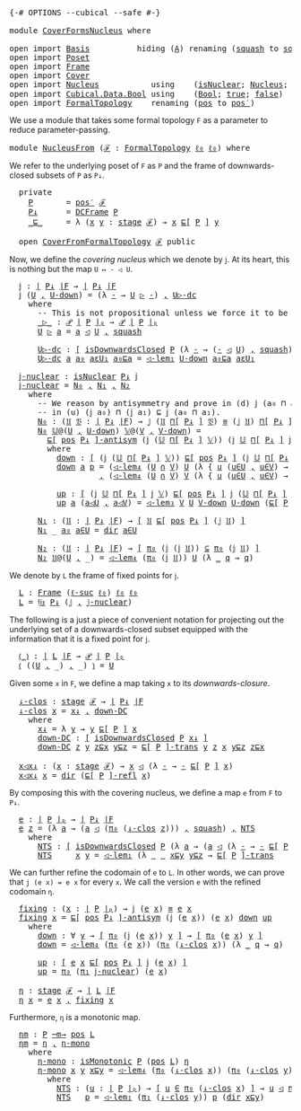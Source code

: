 <pre class="Agda"><a id="5" class="Symbol">{-#</a> <a id="9" class="Keyword">OPTIONS</a> <a id="17" class="Pragma">--cubical</a> <a id="27" class="Pragma">--safe</a> <a id="34" class="Symbol">#-}</a>

<a id="39" class="Keyword">module</a> <a id="46" href="CoverFormsNucleus.html" class="Module">CoverFormsNucleus</a> <a id="64" class="Keyword">where</a>

<a id="71" class="Keyword">open</a> <a id="76" class="Keyword">import</a> <a id="83" href="Basis.html" class="Module">Basis</a>          <a id="98" class="Keyword">hiding</a> <a id="105" class="Symbol">(</a><a id="106" href="Basis.html#2657" class="Generalizable">A</a><a id="107" class="Symbol">)</a> <a id="109" class="Keyword">renaming</a> <a id="118" class="Symbol">(</a><a id="119" href="Basis.html#7765" class="InductiveConstructor">squash</a> <a id="126" class="Symbol">to</a> <a id="∥_∥.squash"></a><a id="129" href="CoverFormsNucleus.html#129" class="InductiveConstructor">squash′</a><a id="136" class="Symbol">)</a>
<a id="138" class="Keyword">open</a> <a id="143" class="Keyword">import</a> <a id="150" href="Poset.html" class="Module">Poset</a>
<a id="156" class="Keyword">open</a> <a id="161" class="Keyword">import</a> <a id="168" href="Frame.html" class="Module">Frame</a>
<a id="174" class="Keyword">open</a> <a id="179" class="Keyword">import</a> <a id="186" href="Cover.html" class="Module">Cover</a>
<a id="192" class="Keyword">open</a> <a id="197" class="Keyword">import</a> <a id="204" href="Nucleus.html" class="Module">Nucleus</a>           <a id="222" class="Keyword">using</a>    <a id="231" class="Symbol">(</a><a id="232" href="Nucleus.html#356" class="Function">isNuclear</a><a id="241" class="Symbol">;</a> <a id="243" href="Nucleus.html#748" class="Function">Nucleus</a><a id="250" class="Symbol">;</a> <a id="252" href="Nucleus.html#7214" class="Function">𝔣𝔦𝔵</a><a id="255" class="Symbol">;</a> <a id="257" href="Nucleus.html#2950" class="Function">idem</a><a id="261" class="Symbol">)</a>
<a id="263" class="Keyword">open</a> <a id="268" class="Keyword">import</a> <a id="275" href="Cubical.Data.Bool.html" class="Module">Cubical.Data.Bool</a> <a id="293" class="Keyword">using</a>    <a id="302" class="Symbol">(</a><a id="303" href="Agda.Builtin.Bool.html#163" class="Datatype">Bool</a><a id="307" class="Symbol">;</a> <a id="309" href="Agda.Builtin.Bool.html#188" class="InductiveConstructor">true</a><a id="313" class="Symbol">;</a> <a id="315" href="Agda.Builtin.Bool.html#182" class="InductiveConstructor">false</a><a id="320" class="Symbol">)</a>
<a id="322" class="Keyword">open</a> <a id="327" class="Keyword">import</a> <a id="334" href="FormalTopology.html" class="Module">FormalTopology</a>    <a id="352" class="Keyword">renaming</a> <a id="361" class="Symbol">(</a><a id="362" href="FormalTopology.html#1525" class="Function">pos</a> <a id="366" class="Symbol">to</a> <a id="pos"></a><a id="369" href="CoverFormsNucleus.html#369" class="Function">pos′</a><a id="373" class="Symbol">)</a>
</pre>
We use a module that takes some formal topology `F` as a parameter to reduce
parameter-passing.

<pre class="Agda"><a id="481" class="Keyword">module</a> <a id="NucleusFrom"></a><a id="488" href="CoverFormsNucleus.html#488" class="Module">NucleusFrom</a> <a id="500" class="Symbol">(</a><a id="501" href="CoverFormsNucleus.html#501" class="Bound">ℱ</a> <a id="503" class="Symbol">:</a> <a id="505" href="FormalTopology.html#1345" class="Function">FormalTopology</a> <a id="520" href="Basis.html#2598" class="Generalizable">ℓ₀</a> <a id="523" href="Basis.html#2598" class="Generalizable">ℓ₀</a><a id="525" class="Symbol">)</a> <a id="527" class="Keyword">where</a>
</pre>
We refer to the underlying poset of `F` as `P` and the frame of downwards-closed subsets
of `P` as `P↓`.

<pre class="Agda">  <a id="650" class="Keyword">private</a>
    <a id="NucleusFrom.P"></a><a id="662" href="CoverFormsNucleus.html#662" class="Function">P</a>       <a id="670" class="Symbol">=</a> <a id="672" href="CoverFormsNucleus.html#369" class="Function">pos′</a> <a id="677" href="CoverFormsNucleus.html#501" class="Bound">ℱ</a>
    <a id="NucleusFrom.P↓"></a><a id="683" href="CoverFormsNucleus.html#683" class="Function">P↓</a>      <a id="691" class="Symbol">=</a> <a id="693" href="Frame.html#20252" class="Function">DCFrame</a> <a id="701" href="CoverFormsNucleus.html#662" class="Function">P</a>
    <a id="NucleusFrom._⊑_"></a><a id="707" href="CoverFormsNucleus.html#707" class="Function Operator">_⊑_</a>     <a id="715" class="Symbol">=</a> <a id="717" class="Symbol">λ</a> <a id="719" class="Symbol">(</a><a id="720" href="CoverFormsNucleus.html#720" class="Bound">x</a> <a id="722" href="CoverFormsNucleus.html#722" class="Bound">y</a> <a id="724" class="Symbol">:</a> <a id="726" href="FormalTopology.html#1665" class="Function">stage</a> <a id="732" href="CoverFormsNucleus.html#501" class="Bound">ℱ</a><a id="733" class="Symbol">)</a> <a id="735" class="Symbol">→</a> <a id="737" href="CoverFormsNucleus.html#720" class="Bound">x</a> <a id="739" href="Poset.html#2551" class="Function">⊑[</a> <a id="742" href="CoverFormsNucleus.html#662" class="Function">P</a> <a id="744" href="Poset.html#2551" class="Function">]</a> <a id="746" href="CoverFormsNucleus.html#722" class="Bound">y</a>

  <a id="751" class="Keyword">open</a> <a id="756" href="Cover.html#360" class="Module">CoverFromFormalTopology</a> <a id="780" href="CoverFormsNucleus.html#501" class="Bound">ℱ</a> <a id="782" class="Keyword">public</a>
</pre>
Now, we define the *covering nucleus* which we denote by `𝕛`. At its heart, this is
nothing but the map `U ↦ - ◁ U`.

<pre class="Agda">  <a id="NucleusFrom.𝕛"></a><a id="918" href="CoverFormsNucleus.html#918" class="Function">𝕛</a> <a id="920" class="Symbol">:</a> <a id="922" href="Frame.html#3884" class="Function Operator">∣</a> <a id="924" href="CoverFormsNucleus.html#683" class="Function">P↓</a> <a id="927" href="Frame.html#3884" class="Function Operator">∣F</a> <a id="930" class="Symbol">→</a> <a id="932" href="Frame.html#3884" class="Function Operator">∣</a> <a id="934" href="CoverFormsNucleus.html#683" class="Function">P↓</a> <a id="937" href="Frame.html#3884" class="Function Operator">∣F</a>
  <a id="942" href="CoverFormsNucleus.html#918" class="Function">𝕛</a> <a id="944" class="Symbol">(</a><a id="945" href="CoverFormsNucleus.html#945" class="Bound">U</a> <a id="947" href="Agda.Builtin.Sigma.html#236" class="InductiveConstructor Operator">,</a> <a id="949" href="CoverFormsNucleus.html#949" class="Bound">U-down</a><a id="955" class="Symbol">)</a> <a id="957" class="Symbol">=</a> <a id="959" class="Symbol">(λ</a> <a id="962" href="CoverFormsNucleus.html#962" class="Bound">-</a> <a id="964" class="Symbol">→</a> <a id="966" href="CoverFormsNucleus.html#945" class="Bound">U</a> <a id="968" href="CoverFormsNucleus.html#1083" class="Function Operator">▷</a> <a id="970" href="CoverFormsNucleus.html#962" class="Bound">-</a><a id="971" class="Symbol">)</a> <a id="973" href="Agda.Builtin.Sigma.html#236" class="InductiveConstructor Operator">,</a> <a id="975" href="CoverFormsNucleus.html#1145" class="Function">U▷-dc</a>
    <a id="985" class="Keyword">where</a>
      <a id="997" class="Comment">-- This is not propositional unless we force it to be using the HIT definition!</a>
      <a id="1083" href="CoverFormsNucleus.html#1083" class="Function Operator">_▷_</a> <a id="1087" class="Symbol">:</a> <a id="1089" href="Basis.html#4409" class="Function">𝒫</a> <a id="1091" href="Poset.html#2382" class="Function Operator">∣</a> <a id="1093" href="CoverFormsNucleus.html#662" class="Function">P</a> <a id="1095" href="Poset.html#2382" class="Function Operator">∣ₚ</a> <a id="1098" class="Symbol">→</a> <a id="1100" href="Basis.html#4409" class="Function">𝒫</a> <a id="1102" href="Poset.html#2382" class="Function Operator">∣</a> <a id="1104" href="CoverFormsNucleus.html#662" class="Function">P</a> <a id="1106" href="Poset.html#2382" class="Function Operator">∣ₚ</a>
      <a id="1115" href="CoverFormsNucleus.html#1115" class="Bound">U</a> <a id="1117" href="CoverFormsNucleus.html#1083" class="Function Operator">▷</a> <a id="1119" href="CoverFormsNucleus.html#1119" class="Bound">a</a> <a id="1121" class="Symbol">=</a> <a id="1123" href="CoverFormsNucleus.html#1119" class="Bound">a</a> <a id="1125" href="Cover.html#685" class="Datatype Operator">◁</a> <a id="1127" href="CoverFormsNucleus.html#1115" class="Bound">U</a> <a id="1129" href="Agda.Builtin.Sigma.html#236" class="InductiveConstructor Operator">,</a> <a id="1131" href="Cover.html#845" class="InductiveConstructor">squash</a>

      <a id="1145" href="CoverFormsNucleus.html#1145" class="Function">U▷-dc</a> <a id="1151" class="Symbol">:</a> <a id="1153" href="Basis.html#1600" class="Function Operator">[</a> <a id="1155" href="Poset.html#6742" class="Function">isDownwardsClosed</a> <a id="1173" href="CoverFormsNucleus.html#662" class="Function">P</a> <a id="1175" class="Symbol">(λ</a> <a id="1178" href="CoverFormsNucleus.html#1178" class="Bound">-</a> <a id="1180" class="Symbol">→</a> <a id="1182" class="Symbol">(</a><a id="1183" href="CoverFormsNucleus.html#1178" class="Bound">-</a> <a id="1185" href="Cover.html#685" class="Datatype Operator">◁</a> <a id="1187" href="CoverFormsNucleus.html#945" class="Bound">U</a><a id="1188" class="Symbol">)</a> <a id="1190" href="Agda.Builtin.Sigma.html#236" class="InductiveConstructor Operator">,</a> <a id="1192" href="Cover.html#845" class="InductiveConstructor">squash</a><a id="1198" class="Symbol">)</a> <a id="1200" href="Basis.html#1600" class="Function Operator">]</a>
      <a id="1208" href="CoverFormsNucleus.html#1145" class="Function">U▷-dc</a> <a id="1214" href="CoverFormsNucleus.html#1214" class="Bound">a</a> <a id="1216" href="CoverFormsNucleus.html#1216" class="Bound">a₀</a> <a id="1219" href="CoverFormsNucleus.html#1219" class="Bound">aεU₁</a> <a id="1224" href="CoverFormsNucleus.html#1224" class="Bound">a₀⊑a</a> <a id="1229" class="Symbol">=</a> <a id="1231" href="Cover.html#1153" class="Function">◁-lem₁</a> <a id="1238" href="CoverFormsNucleus.html#949" class="Bound">U-down</a> <a id="1245" href="CoverFormsNucleus.html#1224" class="Bound">a₀⊑a</a> <a id="1250" href="CoverFormsNucleus.html#1219" class="Bound">aεU₁</a>

  <a id="NucleusFrom.𝕛-nuclear"></a><a id="1258" href="CoverFormsNucleus.html#1258" class="Function">𝕛-nuclear</a> <a id="1268" class="Symbol">:</a> <a id="1270" href="Nucleus.html#356" class="Function">isNuclear</a> <a id="1280" href="CoverFormsNucleus.html#683" class="Function">P↓</a> <a id="1283" href="CoverFormsNucleus.html#918" class="Function">𝕛</a>
  <a id="1287" href="CoverFormsNucleus.html#1258" class="Function">𝕛-nuclear</a> <a id="1297" class="Symbol">=</a> <a id="1299" href="CoverFormsNucleus.html#1461" class="Function">N₀</a> <a id="1302" href="Agda.Builtin.Sigma.html#236" class="InductiveConstructor Operator">,</a> <a id="1304" href="CoverFormsNucleus.html#2021" class="Function">N₁</a> <a id="1307" href="Agda.Builtin.Sigma.html#236" class="InductiveConstructor Operator">,</a> <a id="1309" href="CoverFormsNucleus.html#2101" class="Function">N₂</a>
    <a id="1316" class="Keyword">where</a>
      <a id="1328" class="Comment">-- We reason by antisymmetry and prove in (d) 𝕛 (a₀ ⊓ a₁) ⊑ (𝕛 a₀) ⊓ (𝕛 a₁) and</a>
      <a id="1414" class="Comment">-- in (u) (𝕛 a₀) ⊓ (𝕛 a₁) ⊑ 𝕛 (a₀ ⊓ a₁).</a>
      <a id="1461" href="CoverFormsNucleus.html#1461" class="Function">N₀</a> <a id="1464" class="Symbol">:</a> <a id="1466" class="Symbol">(</a><a id="1467" href="CoverFormsNucleus.html#1467" class="Bound">𝔘</a> <a id="1469" href="CoverFormsNucleus.html#1469" class="Bound">𝔙</a> <a id="1471" class="Symbol">:</a> <a id="1473" href="Frame.html#3884" class="Function Operator">∣</a> <a id="1475" href="CoverFormsNucleus.html#683" class="Function">P↓</a> <a id="1478" href="Frame.html#3884" class="Function Operator">∣F</a><a id="1480" class="Symbol">)</a> <a id="1482" class="Symbol">→</a> <a id="1484" href="CoverFormsNucleus.html#918" class="Function">𝕛</a> <a id="1486" class="Symbol">(</a><a id="1487" href="CoverFormsNucleus.html#1467" class="Bound">𝔘</a> <a id="1489" href="Frame.html#4167" class="Function">⊓[</a> <a id="1492" href="CoverFormsNucleus.html#683" class="Function">P↓</a> <a id="1495" href="Frame.html#4167" class="Function">]</a> <a id="1497" href="CoverFormsNucleus.html#1469" class="Bound">𝔙</a><a id="1498" class="Symbol">)</a> <a id="1500" href="Agda.Builtin.Cubical.Path.html#381" class="Function Operator">≡</a> <a id="1502" class="Symbol">(</a><a id="1503" href="CoverFormsNucleus.html#918" class="Function">𝕛</a> <a id="1505" href="CoverFormsNucleus.html#1467" class="Bound">𝔘</a><a id="1506" class="Symbol">)</a> <a id="1508" href="Frame.html#4167" class="Function">⊓[</a> <a id="1511" href="CoverFormsNucleus.html#683" class="Function">P↓</a> <a id="1514" href="Frame.html#4167" class="Function">]</a> <a id="1516" class="Symbol">(</a><a id="1517" href="CoverFormsNucleus.html#918" class="Function">𝕛</a> <a id="1519" href="CoverFormsNucleus.html#1469" class="Bound">𝔙</a><a id="1520" class="Symbol">)</a>
      <a id="1528" href="CoverFormsNucleus.html#1461" class="Function">N₀</a> <a id="1531" href="CoverFormsNucleus.html#1531" class="Bound">𝕌</a><a id="1532" class="Symbol">@(</a><a id="1534" href="CoverFormsNucleus.html#1534" class="Bound">U</a> <a id="1536" href="Agda.Builtin.Sigma.html#236" class="InductiveConstructor Operator">,</a> <a id="1538" href="CoverFormsNucleus.html#1538" class="Bound">U-down</a><a id="1544" class="Symbol">)</a> <a id="1546" href="CoverFormsNucleus.html#1546" class="Bound">𝕍</a><a id="1547" class="Symbol">@(</a><a id="1549" href="CoverFormsNucleus.html#1549" class="Bound">V</a> <a id="1551" href="Agda.Builtin.Sigma.html#236" class="InductiveConstructor Operator">,</a> <a id="1553" href="CoverFormsNucleus.html#1553" class="Bound">V-down</a><a id="1559" class="Symbol">)</a> <a id="1561" class="Symbol">=</a>
        <a id="1571" href="Poset.html#3283" class="Function Operator">⊑[</a> <a id="1574" href="Frame.html#3968" class="Function">pos</a> <a id="1578" href="CoverFormsNucleus.html#683" class="Function">P↓</a> <a id="1581" href="Poset.html#3283" class="Function Operator">]-antisym</a> <a id="1591" class="Symbol">(</a><a id="1592" href="CoverFormsNucleus.html#918" class="Function">𝕛</a> <a id="1594" class="Symbol">(</a><a id="1595" href="CoverFormsNucleus.html#1531" class="Bound">𝕌</a> <a id="1597" href="Frame.html#4167" class="Function">⊓[</a> <a id="1600" href="CoverFormsNucleus.html#683" class="Function">P↓</a> <a id="1603" href="Frame.html#4167" class="Function">]</a> <a id="1605" href="CoverFormsNucleus.html#1546" class="Bound">𝕍</a><a id="1606" class="Symbol">))</a> <a id="1609" class="Symbol">(</a><a id="1610" href="CoverFormsNucleus.html#918" class="Function">𝕛</a> <a id="1612" href="CoverFormsNucleus.html#1531" class="Bound">𝕌</a> <a id="1614" href="Frame.html#4167" class="Function">⊓[</a> <a id="1617" href="CoverFormsNucleus.html#683" class="Function">P↓</a> <a id="1620" href="Frame.html#4167" class="Function">]</a> <a id="1622" href="CoverFormsNucleus.html#918" class="Function">𝕛</a> <a id="1624" href="CoverFormsNucleus.html#1546" class="Bound">𝕍</a><a id="1625" class="Symbol">)</a> <a id="1627" href="CoverFormsNucleus.html#1659" class="Function">down</a> <a id="1632" href="CoverFormsNucleus.html#1881" class="Function">up</a>
        <a id="1643" class="Keyword">where</a>
          <a id="1659" href="CoverFormsNucleus.html#1659" class="Function">down</a> <a id="1664" class="Symbol">:</a> <a id="1666" href="Basis.html#1600" class="Function Operator">[</a> <a id="1668" class="Symbol">(</a><a id="1669" href="CoverFormsNucleus.html#918" class="Function">𝕛</a> <a id="1671" class="Symbol">(</a><a id="1672" href="CoverFormsNucleus.html#1531" class="Bound">𝕌</a> <a id="1674" href="Frame.html#4167" class="Function">⊓[</a> <a id="1677" href="CoverFormsNucleus.html#683" class="Function">P↓</a> <a id="1680" href="Frame.html#4167" class="Function">]</a> <a id="1682" href="CoverFormsNucleus.html#1546" class="Bound">𝕍</a><a id="1683" class="Symbol">))</a> <a id="1686" href="Poset.html#2551" class="Function">⊑[</a> <a id="1689" href="Frame.html#3968" class="Function">pos</a> <a id="1693" href="CoverFormsNucleus.html#683" class="Function">P↓</a> <a id="1696" href="Poset.html#2551" class="Function">]</a> <a id="1698" class="Symbol">(</a><a id="1699" href="CoverFormsNucleus.html#918" class="Function">𝕛</a> <a id="1701" href="CoverFormsNucleus.html#1531" class="Bound">𝕌</a> <a id="1703" href="Frame.html#4167" class="Function">⊓[</a> <a id="1706" href="CoverFormsNucleus.html#683" class="Function">P↓</a> <a id="1709" href="Frame.html#4167" class="Function">]</a> <a id="1711" href="CoverFormsNucleus.html#918" class="Function">𝕛</a> <a id="1713" href="CoverFormsNucleus.html#1546" class="Bound">𝕍</a><a id="1714" class="Symbol">)</a> <a id="1716" href="Basis.html#1600" class="Function Operator">]</a>
          <a id="1728" href="CoverFormsNucleus.html#1659" class="Function">down</a> <a id="1733" href="CoverFormsNucleus.html#1733" class="Bound">a</a> <a id="1735" href="CoverFormsNucleus.html#1735" class="Bound">p</a> <a id="1737" class="Symbol">=</a> <a id="1739" class="Symbol">(</a><a id="1740" href="Cover.html#2990" class="Function">◁-lem₄</a> <a id="1747" class="Symbol">(</a><a id="1748" href="CoverFormsNucleus.html#1534" class="Bound">U</a> <a id="1750" href="Basis.html#5261" class="Function Operator">∩</a> <a id="1752" href="CoverFormsNucleus.html#1549" class="Bound">V</a><a id="1753" class="Symbol">)</a> <a id="1755" href="CoverFormsNucleus.html#1534" class="Bound">U</a> <a id="1757" class="Symbol">(λ</a> <a id="1760" class="Symbol">{</a> <a id="1762" href="CoverFormsNucleus.html#1762" class="Bound">u</a> <a id="1764" class="Symbol">(</a><a id="1765" href="CoverFormsNucleus.html#1765" class="Bound">u∈U</a> <a id="1769" href="Agda.Builtin.Sigma.html#236" class="InductiveConstructor Operator">,</a> <a id="1771" href="CoverFormsNucleus.html#1771" class="Bound">u∈V</a><a id="1774" class="Symbol">)</a> <a id="1776" class="Symbol">→</a> <a id="1778" href="Cover.html#744" class="InductiveConstructor">dir</a> <a id="1782" href="CoverFormsNucleus.html#1765" class="Bound">u∈U</a> <a id="1786" class="Symbol">})</a> <a id="1789" href="CoverFormsNucleus.html#1733" class="Bound">a</a> <a id="1791" href="CoverFormsNucleus.html#1735" class="Bound">p</a><a id="1792" class="Symbol">)</a>
                   <a id="1813" href="Agda.Builtin.Sigma.html#236" class="InductiveConstructor Operator">,</a> <a id="1815" class="Symbol">(</a><a id="1816" href="Cover.html#2990" class="Function">◁-lem₄</a> <a id="1823" class="Symbol">(</a><a id="1824" href="CoverFormsNucleus.html#1534" class="Bound">U</a> <a id="1826" href="Basis.html#5261" class="Function Operator">∩</a> <a id="1828" href="CoverFormsNucleus.html#1549" class="Bound">V</a><a id="1829" class="Symbol">)</a> <a id="1831" href="CoverFormsNucleus.html#1549" class="Bound">V</a> <a id="1833" class="Symbol">(λ</a> <a id="1836" class="Symbol">{</a> <a id="1838" href="CoverFormsNucleus.html#1838" class="Bound">u</a> <a id="1840" class="Symbol">(</a><a id="1841" href="CoverFormsNucleus.html#1841" class="Bound">u∈U</a> <a id="1845" href="Agda.Builtin.Sigma.html#236" class="InductiveConstructor Operator">,</a> <a id="1847" href="CoverFormsNucleus.html#1847" class="Bound">u∈V</a><a id="1850" class="Symbol">)</a> <a id="1852" class="Symbol">→</a> <a id="1854" href="Cover.html#744" class="InductiveConstructor">dir</a> <a id="1858" href="CoverFormsNucleus.html#1847" class="Bound">u∈V</a> <a id="1862" class="Symbol">})</a> <a id="1865" href="CoverFormsNucleus.html#1733" class="Bound">a</a> <a id="1867" href="CoverFormsNucleus.html#1735" class="Bound">p</a><a id="1868" class="Symbol">)</a>

          <a id="1881" href="CoverFormsNucleus.html#1881" class="Function">up</a> <a id="1884" class="Symbol">:</a> <a id="1886" href="Basis.html#1600" class="Function Operator">[</a> <a id="1888" class="Symbol">(</a><a id="1889" href="CoverFormsNucleus.html#918" class="Function">𝕛</a> <a id="1891" href="CoverFormsNucleus.html#1531" class="Bound">𝕌</a> <a id="1893" href="Frame.html#4167" class="Function">⊓[</a> <a id="1896" href="CoverFormsNucleus.html#683" class="Function">P↓</a> <a id="1899" href="Frame.html#4167" class="Function">]</a> <a id="1901" href="CoverFormsNucleus.html#918" class="Function">𝕛</a> <a id="1903" href="CoverFormsNucleus.html#1546" class="Bound">𝕍</a><a id="1904" class="Symbol">)</a> <a id="1906" href="Poset.html#2551" class="Function">⊑[</a> <a id="1909" href="Frame.html#3968" class="Function">pos</a> <a id="1913" href="CoverFormsNucleus.html#683" class="Function">P↓</a> <a id="1916" href="Poset.html#2551" class="Function">]</a> <a id="1918" href="CoverFormsNucleus.html#918" class="Function">𝕛</a> <a id="1920" class="Symbol">(</a><a id="1921" href="CoverFormsNucleus.html#1531" class="Bound">𝕌</a> <a id="1923" href="Frame.html#4167" class="Function">⊓[</a> <a id="1926" href="CoverFormsNucleus.html#683" class="Function">P↓</a> <a id="1929" href="Frame.html#4167" class="Function">]</a> <a id="1931" href="CoverFormsNucleus.html#1546" class="Bound">𝕍</a><a id="1932" class="Symbol">)</a> <a id="1934" href="Basis.html#1600" class="Function Operator">]</a>
          <a id="1946" href="CoverFormsNucleus.html#1881" class="Function">up</a> <a id="1949" href="CoverFormsNucleus.html#1949" class="Bound">a</a> <a id="1951" class="Symbol">(</a><a id="1952" href="CoverFormsNucleus.html#1952" class="Bound">a◁U</a> <a id="1956" href="Agda.Builtin.Sigma.html#236" class="InductiveConstructor Operator">,</a> <a id="1958" href="CoverFormsNucleus.html#1958" class="Bound">a◁V</a><a id="1961" class="Symbol">)</a> <a id="1963" class="Symbol">=</a> <a id="1965" href="Cover.html#2287" class="Function">◁-lem₃</a> <a id="1972" href="CoverFormsNucleus.html#1549" class="Bound">V</a> <a id="1974" href="CoverFormsNucleus.html#1534" class="Bound">U</a> <a id="1976" href="CoverFormsNucleus.html#1553" class="Bound">V-down</a> <a id="1983" href="CoverFormsNucleus.html#1538" class="Bound">U-down</a> <a id="1990" class="Symbol">(</a><a id="1991" href="Poset.html#3014" class="Function Operator">⊑[</a> <a id="1994" href="CoverFormsNucleus.html#662" class="Function">P</a> <a id="1996" href="Poset.html#3014" class="Function Operator">]-refl</a> <a id="2003" href="CoverFormsNucleus.html#1949" class="Bound">a</a><a id="2004" class="Symbol">)</a> <a id="2006" href="CoverFormsNucleus.html#1958" class="Bound">a◁V</a> <a id="2010" href="CoverFormsNucleus.html#1952" class="Bound">a◁U</a>

      <a id="2021" href="CoverFormsNucleus.html#2021" class="Function">N₁</a> <a id="2024" class="Symbol">:</a> <a id="2026" class="Symbol">(</a><a id="2027" href="CoverFormsNucleus.html#2027" class="Bound">𝔘</a> <a id="2029" class="Symbol">:</a> <a id="2031" href="Frame.html#3884" class="Function Operator">∣</a> <a id="2033" href="CoverFormsNucleus.html#683" class="Function">P↓</a> <a id="2036" href="Frame.html#3884" class="Function Operator">∣F</a><a id="2038" class="Symbol">)</a> <a id="2040" class="Symbol">→</a> <a id="2042" href="Basis.html#1600" class="Function Operator">[</a> <a id="2044" href="CoverFormsNucleus.html#2027" class="Bound">𝔘</a> <a id="2046" href="Poset.html#2551" class="Function">⊑[</a> <a id="2049" href="Frame.html#3968" class="Function">pos</a> <a id="2053" href="CoverFormsNucleus.html#683" class="Function">P↓</a> <a id="2056" href="Poset.html#2551" class="Function">]</a> <a id="2058" class="Symbol">(</a><a id="2059" href="CoverFormsNucleus.html#918" class="Function">𝕛</a> <a id="2061" href="CoverFormsNucleus.html#2027" class="Bound">𝔘</a><a id="2062" class="Symbol">)</a> <a id="2064" href="Basis.html#1600" class="Function Operator">]</a>
      <a id="2072" href="CoverFormsNucleus.html#2021" class="Function">N₁</a> <a id="2075" class="Symbol">_</a> <a id="2077" href="CoverFormsNucleus.html#2077" class="Bound">a₀</a> <a id="2080" href="CoverFormsNucleus.html#2080" class="Bound">a∈U</a> <a id="2084" class="Symbol">=</a> <a id="2086" href="Cover.html#744" class="InductiveConstructor">dir</a> <a id="2090" href="CoverFormsNucleus.html#2080" class="Bound">a∈U</a>

      <a id="2101" href="CoverFormsNucleus.html#2101" class="Function">N₂</a> <a id="2104" class="Symbol">:</a> <a id="2106" class="Symbol">(</a><a id="2107" href="CoverFormsNucleus.html#2107" class="Bound">𝔘</a> <a id="2109" class="Symbol">:</a> <a id="2111" href="Frame.html#3884" class="Function Operator">∣</a> <a id="2113" href="CoverFormsNucleus.html#683" class="Function">P↓</a> <a id="2116" href="Frame.html#3884" class="Function Operator">∣F</a><a id="2118" class="Symbol">)</a> <a id="2120" class="Symbol">→</a> <a id="2122" href="Basis.html#1600" class="Function Operator">[</a> <a id="2124" href="Basis.html#1007" class="Field">π₀</a> <a id="2127" class="Symbol">(</a><a id="2128" href="CoverFormsNucleus.html#918" class="Function">𝕛</a> <a id="2130" class="Symbol">(</a><a id="2131" href="CoverFormsNucleus.html#918" class="Function">𝕛</a> <a id="2133" href="CoverFormsNucleus.html#2107" class="Bound">𝔘</a><a id="2134" class="Symbol">))</a> <a id="2137" href="Basis.html#4840" class="Function Operator">⊆</a> <a id="2139" href="Basis.html#1007" class="Field">π₀</a> <a id="2142" class="Symbol">(</a><a id="2143" href="CoverFormsNucleus.html#918" class="Function">𝕛</a> <a id="2145" href="CoverFormsNucleus.html#2107" class="Bound">𝔘</a><a id="2146" class="Symbol">)</a> <a id="2148" href="Basis.html#1600" class="Function Operator">]</a>
      <a id="2156" href="CoverFormsNucleus.html#2101" class="Function">N₂</a> <a id="2159" href="CoverFormsNucleus.html#2159" class="Bound">𝔘</a><a id="2160" class="Symbol">@(</a><a id="2162" href="CoverFormsNucleus.html#2162" class="Bound">U</a> <a id="2164" href="Agda.Builtin.Sigma.html#236" class="InductiveConstructor Operator">,</a> <a id="2166" class="Symbol">_)</a> <a id="2169" class="Symbol">=</a> <a id="2171" href="Cover.html#2990" class="Function">◁-lem₄</a> <a id="2178" class="Symbol">(</a><a id="2179" href="Basis.html#1007" class="Field">π₀</a> <a id="2182" class="Symbol">(</a><a id="2183" href="CoverFormsNucleus.html#918" class="Function">𝕛</a> <a id="2185" href="CoverFormsNucleus.html#2159" class="Bound">𝔘</a><a id="2186" class="Symbol">))</a> <a id="2189" href="CoverFormsNucleus.html#2162" class="Bound">U</a> <a id="2191" class="Symbol">(λ</a> <a id="2194" href="CoverFormsNucleus.html#2194" class="Bound">_</a> <a id="2196" href="CoverFormsNucleus.html#2196" class="Bound">q</a> <a id="2198" class="Symbol">→</a> <a id="2200" href="CoverFormsNucleus.html#2196" class="Bound">q</a><a id="2201" class="Symbol">)</a>
</pre>
We denote by `L` the frame of fixed points for `𝕛`.

<pre class="Agda">  <a id="NucleusFrom.L"></a><a id="2267" href="CoverFormsNucleus.html#2267" class="Function">L</a> <a id="2269" class="Symbol">:</a> <a id="2271" href="Frame.html#3701" class="Function">Frame</a> <a id="2277" class="Symbol">(</a><a id="2278" href="Cubical.Core.Primitives.html#1174" class="Primitive">ℓ-suc</a> <a id="2284" href="CoverFormsNucleus.html#520" class="Bound">ℓ₀</a><a id="2286" class="Symbol">)</a> <a id="2288" href="CoverFormsNucleus.html#520" class="Bound">ℓ₀</a> <a id="2291" href="CoverFormsNucleus.html#520" class="Bound">ℓ₀</a>
  <a id="2296" href="CoverFormsNucleus.html#2267" class="Function">L</a> <a id="2298" class="Symbol">=</a> <a id="2300" href="Nucleus.html#7214" class="Function">𝔣𝔦𝔵</a> <a id="2304" href="CoverFormsNucleus.html#683" class="Function">P↓</a> <a id="2307" class="Symbol">(</a><a id="2308" href="CoverFormsNucleus.html#918" class="Function">𝕛</a> <a id="2310" href="Agda.Builtin.Sigma.html#236" class="InductiveConstructor Operator">,</a> <a id="2312" href="CoverFormsNucleus.html#1258" class="Function">𝕛-nuclear</a><a id="2321" class="Symbol">)</a>
</pre>
The following is a just a piece of convenient notation for projecting out the underlying
set of a downwards-closed subset equipped with the information that it is a fixed point
for `𝕛`.

<pre class="Agda">  <a id="NucleusFrom.⦅_⦆"></a><a id="2521" href="CoverFormsNucleus.html#2521" class="Function Operator">⦅_⦆</a> <a id="2525" class="Symbol">:</a> <a id="2527" href="Frame.html#3884" class="Function Operator">∣</a> <a id="2529" href="CoverFormsNucleus.html#2267" class="Function">L</a> <a id="2531" href="Frame.html#3884" class="Function Operator">∣F</a> <a id="2534" class="Symbol">→</a> <a id="2536" href="Basis.html#4409" class="Function">𝒫</a> <a id="2538" href="Poset.html#2382" class="Function Operator">∣</a> <a id="2540" href="CoverFormsNucleus.html#662" class="Function">P</a> <a id="2542" href="Poset.html#2382" class="Function Operator">∣ₚ</a>
  <a id="2547" href="CoverFormsNucleus.html#2521" class="Function Operator">⦅</a> <a id="2549" class="Symbol">((</a><a id="2551" href="CoverFormsNucleus.html#2551" class="Bound">U</a> <a id="2553" href="Agda.Builtin.Sigma.html#236" class="InductiveConstructor Operator">,</a> <a id="2555" class="Symbol">_)</a> <a id="2558" href="Agda.Builtin.Sigma.html#236" class="InductiveConstructor Operator">,</a> <a id="2560" class="Symbol">_)</a> <a id="2563" href="CoverFormsNucleus.html#2521" class="Function Operator">⦆</a> <a id="2565" class="Symbol">=</a> <a id="2567" href="CoverFormsNucleus.html#2551" class="Bound">U</a>
</pre>
Given some `x` in `F`, we define a map taking `x` to its *downwards-closure*.

<pre class="Agda">  <a id="NucleusFrom.↓-clos"></a><a id="2659" href="CoverFormsNucleus.html#2659" class="Function">↓-clos</a> <a id="2666" class="Symbol">:</a> <a id="2668" href="FormalTopology.html#1665" class="Function">stage</a> <a id="2674" href="CoverFormsNucleus.html#501" class="Bound">ℱ</a> <a id="2676" class="Symbol">→</a> <a id="2678" href="Frame.html#3884" class="Function Operator">∣</a> <a id="2680" href="CoverFormsNucleus.html#683" class="Function">P↓</a> <a id="2683" href="Frame.html#3884" class="Function Operator">∣F</a>
  <a id="2688" href="CoverFormsNucleus.html#2659" class="Function">↓-clos</a> <a id="2695" href="CoverFormsNucleus.html#2695" class="Bound">x</a> <a id="2697" class="Symbol">=</a> <a id="2699" href="CoverFormsNucleus.html#2728" class="Function">x↓</a> <a id="2702" href="Agda.Builtin.Sigma.html#236" class="InductiveConstructor Operator">,</a> <a id="2704" href="CoverFormsNucleus.html#2756" class="Function">down-DC</a>
    <a id="2716" class="Keyword">where</a>
      <a id="2728" href="CoverFormsNucleus.html#2728" class="Function">x↓</a> <a id="2731" class="Symbol">=</a> <a id="2733" class="Symbol">λ</a> <a id="2735" href="CoverFormsNucleus.html#2735" class="Bound">y</a> <a id="2737" class="Symbol">→</a> <a id="2739" href="CoverFormsNucleus.html#2735" class="Bound">y</a> <a id="2741" href="Poset.html#2551" class="Function">⊑[</a> <a id="2744" href="CoverFormsNucleus.html#662" class="Function">P</a> <a id="2746" href="Poset.html#2551" class="Function">]</a> <a id="2748" href="CoverFormsNucleus.html#2695" class="Bound">x</a>
      <a id="2756" href="CoverFormsNucleus.html#2756" class="Function">down-DC</a> <a id="2764" class="Symbol">:</a> <a id="2766" href="Basis.html#1600" class="Function Operator">[</a> <a id="2768" href="Poset.html#6742" class="Function">isDownwardsClosed</a> <a id="2786" href="CoverFormsNucleus.html#662" class="Function">P</a> <a id="2788" href="CoverFormsNucleus.html#2728" class="Function">x↓</a> <a id="2791" href="Basis.html#1600" class="Function Operator">]</a>
      <a id="2799" href="CoverFormsNucleus.html#2756" class="Function">down-DC</a> <a id="2807" href="CoverFormsNucleus.html#2807" class="Bound">z</a> <a id="2809" href="CoverFormsNucleus.html#2809" class="Bound">y</a> <a id="2811" href="CoverFormsNucleus.html#2811" class="Bound">z⊑x</a> <a id="2815" href="CoverFormsNucleus.html#2815" class="Bound">y⊑z</a> <a id="2819" class="Symbol">=</a> <a id="2821" href="Poset.html#3121" class="Function Operator">⊑[</a> <a id="2824" href="CoverFormsNucleus.html#662" class="Function">P</a> <a id="2826" href="Poset.html#3121" class="Function Operator">]-trans</a> <a id="2834" href="CoverFormsNucleus.html#2809" class="Bound">y</a> <a id="2836" href="CoverFormsNucleus.html#2807" class="Bound">z</a> <a id="2838" href="CoverFormsNucleus.html#2695" class="Bound">x</a> <a id="2840" href="CoverFormsNucleus.html#2815" class="Bound">y⊑z</a> <a id="2844" href="CoverFormsNucleus.html#2811" class="Bound">z⊑x</a>

  <a id="NucleusFrom.x◁x↓"></a><a id="2851" href="CoverFormsNucleus.html#2851" class="Function">x◁x↓</a> <a id="2856" class="Symbol">:</a> <a id="2858" class="Symbol">(</a><a id="2859" href="CoverFormsNucleus.html#2859" class="Bound">x</a> <a id="2861" class="Symbol">:</a> <a id="2863" href="FormalTopology.html#1665" class="Function">stage</a> <a id="2869" href="CoverFormsNucleus.html#501" class="Bound">ℱ</a><a id="2870" class="Symbol">)</a> <a id="2872" class="Symbol">→</a> <a id="2874" href="CoverFormsNucleus.html#2859" class="Bound">x</a> <a id="2876" href="Cover.html#685" class="Datatype Operator">◁</a> <a id="2878" class="Symbol">(λ</a> <a id="2881" href="CoverFormsNucleus.html#2881" class="Bound">-</a> <a id="2883" class="Symbol">→</a> <a id="2885" href="CoverFormsNucleus.html#2881" class="Bound">-</a> <a id="2887" href="Poset.html#2551" class="Function">⊑[</a> <a id="2890" href="CoverFormsNucleus.html#662" class="Function">P</a> <a id="2892" href="Poset.html#2551" class="Function">]</a> <a id="2894" href="CoverFormsNucleus.html#2859" class="Bound">x</a><a id="2895" class="Symbol">)</a>
  <a id="2899" href="CoverFormsNucleus.html#2851" class="Function">x◁x↓</a> <a id="2904" href="CoverFormsNucleus.html#2904" class="Bound">x</a> <a id="2906" class="Symbol">=</a> <a id="2908" href="Cover.html#744" class="InductiveConstructor">dir</a> <a id="2912" class="Symbol">(</a><a id="2913" href="Poset.html#3014" class="Function Operator">⊑[</a> <a id="2916" href="CoverFormsNucleus.html#662" class="Function">P</a> <a id="2918" href="Poset.html#3014" class="Function Operator">]-refl</a> <a id="2925" href="CoverFormsNucleus.html#2904" class="Bound">x</a><a id="2926" class="Symbol">)</a>
</pre>
By composing this with the covering nucleus, we define a map `e` from `F` to `P↓`.

<pre class="Agda">  <a id="NucleusFrom.e"></a><a id="3023" href="CoverFormsNucleus.html#3023" class="Function">e</a> <a id="3025" class="Symbol">:</a> <a id="3027" href="Poset.html#2382" class="Function Operator">∣</a> <a id="3029" href="CoverFormsNucleus.html#662" class="Function">P</a> <a id="3031" href="Poset.html#2382" class="Function Operator">∣ₚ</a> <a id="3034" class="Symbol">→</a> <a id="3036" href="Frame.html#3884" class="Function Operator">∣</a> <a id="3038" href="CoverFormsNucleus.html#683" class="Function">P↓</a> <a id="3041" href="Frame.html#3884" class="Function Operator">∣F</a>
  <a id="3046" href="CoverFormsNucleus.html#3023" class="Function">e</a> <a id="3048" href="CoverFormsNucleus.html#3048" class="Bound">z</a> <a id="3050" class="Symbol">=</a> <a id="3052" class="Symbol">(λ</a> <a id="3055" href="CoverFormsNucleus.html#3055" class="Bound">a</a> <a id="3057" class="Symbol">→</a> <a id="3059" class="Symbol">(</a><a id="3060" href="CoverFormsNucleus.html#3055" class="Bound">a</a> <a id="3062" href="Cover.html#685" class="Datatype Operator">◁</a> <a id="3064" class="Symbol">(</a><a id="3065" href="Basis.html#1007" class="Field">π₀</a> <a id="3068" class="Symbol">(</a><a id="3069" href="CoverFormsNucleus.html#2659" class="Function">↓-clos</a> <a id="3076" href="CoverFormsNucleus.html#3048" class="Bound">z</a><a id="3077" class="Symbol">)))</a> <a id="3081" href="Agda.Builtin.Sigma.html#236" class="InductiveConstructor Operator">,</a> <a id="3083" href="Cover.html#845" class="InductiveConstructor">squash</a><a id="3089" class="Symbol">)</a> <a id="3091" href="Agda.Builtin.Sigma.html#236" class="InductiveConstructor Operator">,</a> <a id="3093" href="CoverFormsNucleus.html#3113" class="Function">NTS</a>
    <a id="3101" class="Keyword">where</a>
      <a id="3113" href="CoverFormsNucleus.html#3113" class="Function">NTS</a> <a id="3117" class="Symbol">:</a> <a id="3119" href="Basis.html#1600" class="Function Operator">[</a> <a id="3121" href="Poset.html#6742" class="Function">isDownwardsClosed</a> <a id="3139" href="CoverFormsNucleus.html#662" class="Function">P</a> <a id="3141" class="Symbol">(λ</a> <a id="3144" href="CoverFormsNucleus.html#3144" class="Bound">a</a> <a id="3146" class="Symbol">→</a> <a id="3148" class="Symbol">(</a><a id="3149" href="CoverFormsNucleus.html#3144" class="Bound">a</a> <a id="3151" href="Cover.html#685" class="Datatype Operator">◁</a> <a id="3153" class="Symbol">(λ</a> <a id="3156" href="CoverFormsNucleus.html#3156" class="Bound">-</a> <a id="3158" class="Symbol">→</a> <a id="3160" href="CoverFormsNucleus.html#3156" class="Bound">-</a> <a id="3162" href="Poset.html#2551" class="Function">⊑[</a> <a id="3165" href="CoverFormsNucleus.html#662" class="Function">P</a> <a id="3167" href="Poset.html#2551" class="Function">]</a> <a id="3169" href="CoverFormsNucleus.html#3048" class="Bound">z</a><a id="3170" class="Symbol">))</a> <a id="3173" href="Agda.Builtin.Sigma.html#236" class="InductiveConstructor Operator">,</a> <a id="3175" href="Cover.html#845" class="InductiveConstructor">squash</a><a id="3181" class="Symbol">)</a> <a id="3183" href="Basis.html#1600" class="Function Operator">]</a>
      <a id="3191" href="CoverFormsNucleus.html#3113" class="Function">NTS</a> <a id="3195" class="Symbol">_</a> <a id="3197" class="Symbol">_</a> <a id="3199" href="CoverFormsNucleus.html#3199" class="Bound">x</a> <a id="3201" href="CoverFormsNucleus.html#3201" class="Bound">y</a> <a id="3203" class="Symbol">=</a> <a id="3205" href="Cover.html#1153" class="Function">◁-lem₁</a> <a id="3212" class="Symbol">(λ</a> <a id="3215" href="CoverFormsNucleus.html#3215" class="Bound">_</a> <a id="3217" href="CoverFormsNucleus.html#3217" class="Bound">_</a> <a id="3219" href="CoverFormsNucleus.html#3219" class="Bound">x⊑y</a> <a id="3223" href="CoverFormsNucleus.html#3223" class="Bound">y⊑z</a> <a id="3227" class="Symbol">→</a> <a id="3229" href="Poset.html#3121" class="Function Operator">⊑[</a> <a id="3232" href="CoverFormsNucleus.html#662" class="Function">P</a> <a id="3234" href="Poset.html#3121" class="Function Operator">]-trans</a> <a id="3242" class="Symbol">_</a> <a id="3244" class="Symbol">_</a> <a id="3246" href="CoverFormsNucleus.html#3048" class="Bound">z</a> <a id="3248" href="CoverFormsNucleus.html#3223" class="Bound">y⊑z</a> <a id="3252" href="CoverFormsNucleus.html#3219" class="Bound">x⊑y</a><a id="3255" class="Symbol">)</a> <a id="3257" href="CoverFormsNucleus.html#3201" class="Bound">y</a> <a id="3259" href="CoverFormsNucleus.html#3199" class="Bound">x</a>
</pre>
We can further refine the codomain of `e` to `L`. In other words, we can prove that `j (e
x) = e x` for every `x`. We call the version `e` with the refined codomain `η`.

<pre class="Agda">  <a id="NucleusFrom.fixing"></a><a id="3443" href="CoverFormsNucleus.html#3443" class="Function">fixing</a> <a id="3450" class="Symbol">:</a> <a id="3452" class="Symbol">(</a><a id="3453" href="CoverFormsNucleus.html#3453" class="Bound">x</a> <a id="3455" class="Symbol">:</a> <a id="3457" href="Poset.html#2382" class="Function Operator">∣</a> <a id="3459" href="CoverFormsNucleus.html#662" class="Function">P</a> <a id="3461" href="Poset.html#2382" class="Function Operator">∣ₚ</a><a id="3463" class="Symbol">)</a> <a id="3465" class="Symbol">→</a> <a id="3467" href="CoverFormsNucleus.html#918" class="Function">𝕛</a> <a id="3469" class="Symbol">(</a><a id="3470" href="CoverFormsNucleus.html#3023" class="Function">e</a> <a id="3472" href="CoverFormsNucleus.html#3453" class="Bound">x</a><a id="3473" class="Symbol">)</a> <a id="3475" href="Agda.Builtin.Cubical.Path.html#381" class="Function Operator">≡</a> <a id="3477" href="CoverFormsNucleus.html#3023" class="Function">e</a> <a id="3479" href="CoverFormsNucleus.html#3453" class="Bound">x</a>
  <a id="3483" href="CoverFormsNucleus.html#3443" class="Function">fixing</a> <a id="3490" href="CoverFormsNucleus.html#3490" class="Bound">x</a> <a id="3492" class="Symbol">=</a> <a id="3494" href="Poset.html#3283" class="Function Operator">⊑[</a> <a id="3497" href="Frame.html#3968" class="Function">pos</a> <a id="3501" href="CoverFormsNucleus.html#683" class="Function">P↓</a> <a id="3504" href="Poset.html#3283" class="Function Operator">]-antisym</a> <a id="3514" class="Symbol">(</a><a id="3515" href="CoverFormsNucleus.html#918" class="Function">𝕛</a> <a id="3517" class="Symbol">(</a><a id="3518" href="CoverFormsNucleus.html#3023" class="Function">e</a> <a id="3520" href="CoverFormsNucleus.html#3490" class="Bound">x</a><a id="3521" class="Symbol">))</a> <a id="3524" class="Symbol">(</a><a id="3525" href="CoverFormsNucleus.html#3023" class="Function">e</a> <a id="3527" href="CoverFormsNucleus.html#3490" class="Bound">x</a><a id="3528" class="Symbol">)</a> <a id="3530" href="CoverFormsNucleus.html#3554" class="Function">down</a> <a id="3535" href="CoverFormsNucleus.html#3669" class="Function">up</a>
    <a id="3542" class="Keyword">where</a>
      <a id="3554" href="CoverFormsNucleus.html#3554" class="Function">down</a> <a id="3559" class="Symbol">:</a> <a id="3561" class="Symbol">∀</a> <a id="3563" href="CoverFormsNucleus.html#3563" class="Bound">y</a> <a id="3565" class="Symbol">→</a> <a id="3567" href="Basis.html#1600" class="Function Operator">[</a> <a id="3569" href="Basis.html#1007" class="Field">π₀</a> <a id="3572" class="Symbol">(</a><a id="3573" href="CoverFormsNucleus.html#918" class="Function">𝕛</a> <a id="3575" class="Symbol">(</a><a id="3576" href="CoverFormsNucleus.html#3023" class="Function">e</a> <a id="3578" href="CoverFormsNucleus.html#3490" class="Bound">x</a><a id="3579" class="Symbol">))</a> <a id="3582" href="CoverFormsNucleus.html#3563" class="Bound">y</a> <a id="3584" href="Basis.html#1600" class="Function Operator">]</a> <a id="3586" class="Symbol">→</a> <a id="3588" href="Basis.html#1600" class="Function Operator">[</a> <a id="3590" href="Basis.html#1007" class="Field">π₀</a> <a id="3593" class="Symbol">(</a><a id="3594" href="CoverFormsNucleus.html#3023" class="Function">e</a> <a id="3596" href="CoverFormsNucleus.html#3490" class="Bound">x</a><a id="3597" class="Symbol">)</a> <a id="3599" href="CoverFormsNucleus.html#3563" class="Bound">y</a> <a id="3601" href="Basis.html#1600" class="Function Operator">]</a>
      <a id="3609" href="CoverFormsNucleus.html#3554" class="Function">down</a> <a id="3614" class="Symbol">=</a> <a id="3616" href="Cover.html#2990" class="Function">◁-lem₄</a> <a id="3623" class="Symbol">(</a><a id="3624" href="Basis.html#1007" class="Field">π₀</a> <a id="3627" class="Symbol">(</a><a id="3628" href="CoverFormsNucleus.html#3023" class="Function">e</a> <a id="3630" href="CoverFormsNucleus.html#3490" class="Bound">x</a><a id="3631" class="Symbol">))</a> <a id="3634" class="Symbol">(</a><a id="3635" href="Basis.html#1007" class="Field">π₀</a> <a id="3638" class="Symbol">(</a><a id="3639" href="CoverFormsNucleus.html#2659" class="Function">↓-clos</a> <a id="3646" href="CoverFormsNucleus.html#3490" class="Bound">x</a><a id="3647" class="Symbol">))</a> <a id="3650" class="Symbol">(λ</a> <a id="3653" href="CoverFormsNucleus.html#3653" class="Bound">_</a> <a id="3655" href="CoverFormsNucleus.html#3655" class="Bound">q</a> <a id="3657" class="Symbol">→</a> <a id="3659" href="CoverFormsNucleus.html#3655" class="Bound">q</a><a id="3660" class="Symbol">)</a>

      <a id="3669" href="CoverFormsNucleus.html#3669" class="Function">up</a> <a id="3672" class="Symbol">:</a> <a id="3674" href="Basis.html#1600" class="Function Operator">[</a> <a id="3676" href="CoverFormsNucleus.html#3023" class="Function">e</a> <a id="3678" href="CoverFormsNucleus.html#3490" class="Bound">x</a> <a id="3680" href="Poset.html#2551" class="Function">⊑[</a> <a id="3683" href="Frame.html#3968" class="Function">pos</a> <a id="3687" href="CoverFormsNucleus.html#683" class="Function">P↓</a> <a id="3690" href="Poset.html#2551" class="Function">]</a> <a id="3692" href="CoverFormsNucleus.html#918" class="Function">𝕛</a> <a id="3694" class="Symbol">(</a><a id="3695" href="CoverFormsNucleus.html#3023" class="Function">e</a> <a id="3697" href="CoverFormsNucleus.html#3490" class="Bound">x</a><a id="3698" class="Symbol">)</a> <a id="3700" href="Basis.html#1600" class="Function Operator">]</a>
      <a id="3708" href="CoverFormsNucleus.html#3669" class="Function">up</a> <a id="3711" class="Symbol">=</a> <a id="3713" href="Basis.html#1007" class="Field">π₀</a> <a id="3716" class="Symbol">(</a><a id="3717" href="Basis.html#1018" class="Field">π₁</a> <a id="3720" href="CoverFormsNucleus.html#1258" class="Function">𝕛-nuclear</a><a id="3729" class="Symbol">)</a> <a id="3731" class="Symbol">(</a><a id="3732" href="CoverFormsNucleus.html#3023" class="Function">e</a> <a id="3734" href="CoverFormsNucleus.html#3490" class="Bound">x</a><a id="3735" class="Symbol">)</a>

  <a id="NucleusFrom.η"></a><a id="3740" href="CoverFormsNucleus.html#3740" class="Function">η</a> <a id="3742" class="Symbol">:</a> <a id="3744" href="FormalTopology.html#1665" class="Function">stage</a> <a id="3750" href="CoverFormsNucleus.html#501" class="Bound">ℱ</a> <a id="3752" class="Symbol">→</a> <a id="3754" href="Frame.html#3884" class="Function Operator">∣</a> <a id="3756" href="CoverFormsNucleus.html#2267" class="Function">L</a> <a id="3758" href="Frame.html#3884" class="Function Operator">∣F</a>
  <a id="3763" href="CoverFormsNucleus.html#3740" class="Function">η</a> <a id="3765" href="CoverFormsNucleus.html#3765" class="Bound">x</a> <a id="3767" class="Symbol">=</a> <a id="3769" href="CoverFormsNucleus.html#3023" class="Function">e</a> <a id="3771" href="CoverFormsNucleus.html#3765" class="Bound">x</a> <a id="3773" href="Agda.Builtin.Sigma.html#236" class="InductiveConstructor Operator">,</a> <a id="3775" href="CoverFormsNucleus.html#3443" class="Function">fixing</a> <a id="3782" href="CoverFormsNucleus.html#3765" class="Bound">x</a>
</pre>
Furthermore, `η` is a monotonic map.

<pre class="Agda">  <a id="NucleusFrom.ηm"></a><a id="3833" href="CoverFormsNucleus.html#3833" class="Function">ηm</a> <a id="3836" class="Symbol">:</a> <a id="3838" href="CoverFormsNucleus.html#662" class="Function">P</a> <a id="3840" href="Poset.html#5482" class="Function Operator">─m→</a> <a id="3844" href="Frame.html#3968" class="Function">pos</a> <a id="3848" href="CoverFormsNucleus.html#2267" class="Function">L</a>
  <a id="3852" href="CoverFormsNucleus.html#3833" class="Function">ηm</a> <a id="3855" class="Symbol">=</a> <a id="3857" href="CoverFormsNucleus.html#3740" class="Function">η</a> <a id="3859" href="Agda.Builtin.Sigma.html#236" class="InductiveConstructor Operator">,</a> <a id="3861" href="CoverFormsNucleus.html#3884" class="Function">η-mono</a>
    <a id="3872" class="Keyword">where</a>
      <a id="3884" href="CoverFormsNucleus.html#3884" class="Function">η-mono</a> <a id="3891" class="Symbol">:</a> <a id="3893" href="Poset.html#4668" class="Function">isMonotonic</a> <a id="3905" href="CoverFormsNucleus.html#662" class="Function">P</a> <a id="3907" class="Symbol">(</a><a id="3908" href="Frame.html#3968" class="Function">pos</a> <a id="3912" href="CoverFormsNucleus.html#2267" class="Function">L</a><a id="3913" class="Symbol">)</a> <a id="3915" href="CoverFormsNucleus.html#3740" class="Function">η</a>
      <a id="3923" href="CoverFormsNucleus.html#3884" class="Function">η-mono</a> <a id="3930" href="CoverFormsNucleus.html#3930" class="Bound">x</a> <a id="3932" href="CoverFormsNucleus.html#3932" class="Bound">y</a> <a id="3934" href="CoverFormsNucleus.html#3934" class="Bound">x⊑y</a> <a id="3938" class="Symbol">=</a> <a id="3940" href="Cover.html#2990" class="Function">◁-lem₄</a> <a id="3947" class="Symbol">(</a><a id="3948" href="Basis.html#1007" class="Field">π₀</a> <a id="3951" class="Symbol">(</a><a id="3952" href="CoverFormsNucleus.html#2659" class="Function">↓-clos</a> <a id="3959" href="CoverFormsNucleus.html#3930" class="Bound">x</a><a id="3960" class="Symbol">))</a> <a id="3963" class="Symbol">(</a><a id="3964" href="Basis.html#1007" class="Field">π₀</a> <a id="3967" class="Symbol">(</a><a id="3968" href="CoverFormsNucleus.html#2659" class="Function">↓-clos</a> <a id="3975" href="CoverFormsNucleus.html#3932" class="Bound">y</a><a id="3976" class="Symbol">))</a> <a id="3979" href="CoverFormsNucleus.html#4007" class="Function">NTS</a>
        <a id="3991" class="Keyword">where</a>
          <a id="4007" href="CoverFormsNucleus.html#4007" class="Function">NTS</a> <a id="4011" class="Symbol">:</a> <a id="4013" class="Symbol">(</a><a id="4014" href="CoverFormsNucleus.html#4014" class="Bound">u</a> <a id="4016" class="Symbol">:</a> <a id="4018" href="Poset.html#2382" class="Function Operator">∣</a> <a id="4020" href="CoverFormsNucleus.html#662" class="Function">P</a> <a id="4022" href="Poset.html#2382" class="Function Operator">∣ₚ</a><a id="4024" class="Symbol">)</a> <a id="4026" class="Symbol">→</a> <a id="4028" href="Basis.html#1600" class="Function Operator">[</a> <a id="4030" href="CoverFormsNucleus.html#4014" class="Bound">u</a> <a id="4032" href="Basis.html#4452" class="Function Operator">∈</a> <a id="4034" href="Basis.html#1007" class="Field">π₀</a> <a id="4037" class="Symbol">(</a><a id="4038" href="CoverFormsNucleus.html#2659" class="Function">↓-clos</a> <a id="4045" href="CoverFormsNucleus.html#3930" class="Bound">x</a><a id="4046" class="Symbol">)</a> <a id="4048" href="Basis.html#1600" class="Function Operator">]</a> <a id="4050" class="Symbol">→</a> <a id="4052" href="CoverFormsNucleus.html#4014" class="Bound">u</a> <a id="4054" href="Cover.html#685" class="Datatype Operator">◁</a> <a id="4056" href="Basis.html#1007" class="Field">π₀</a> <a id="4059" class="Symbol">(</a><a id="4060" href="CoverFormsNucleus.html#2659" class="Function">↓-clos</a> <a id="4067" href="CoverFormsNucleus.html#3932" class="Bound">y</a><a id="4068" class="Symbol">)</a>
          <a id="4080" href="CoverFormsNucleus.html#4007" class="Function">NTS</a> <a id="4084" class="Symbol">_</a> <a id="4086" href="CoverFormsNucleus.html#4086" class="Bound">p</a> <a id="4088" class="Symbol">=</a> <a id="4090" href="Cover.html#1153" class="Function">◁-lem₁</a> <a id="4097" class="Symbol">(</a><a id="4098" href="Basis.html#1018" class="Field">π₁</a> <a id="4101" class="Symbol">(</a><a id="4102" href="CoverFormsNucleus.html#2659" class="Function">↓-clos</a> <a id="4109" href="CoverFormsNucleus.html#3932" class="Bound">y</a><a id="4110" class="Symbol">))</a> <a id="4113" href="CoverFormsNucleus.html#4086" class="Bound">p</a> <a id="4115" class="Symbol">(</a><a id="4116" href="Cover.html#744" class="InductiveConstructor">dir</a> <a id="4120" href="CoverFormsNucleus.html#3934" class="Bound">x⊑y</a><a id="4123" class="Symbol">)</a>
</pre>